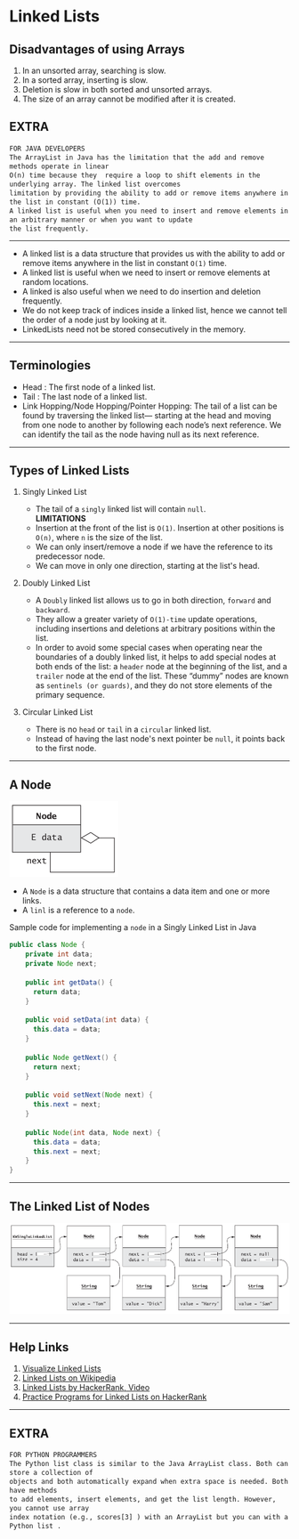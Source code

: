# Linked Lists

## Disadvantages of using Arrays

1. In an unsorted array, searching is slow.
2. In a sorted array, inserting is slow.
3. Deletion is slow in both sorted and unsorted arrays.
4. The size of an array cannot be modified after it is created.

## EXTRA 

```
FOR JAVA DEVELOPERS
The ArrayList in Java has the limitation that the add and remove methods operate in linear
O(n) time because they  require a loop to shift elements in the underlying array. The linked list overcomes
limitation by providing the ability to add or remove items anywhere in the list in constant (O(1)) time.  
A linked list is useful when you need to insert and remove elements in an arbitrary manner or when you want to update
the list frequently.
```
___

- A linked list is a data structure that provides us with the ability to add or remove items anywhere 
in the list in constant `O(1)` time.
- A linked list is useful when we need to insert or remove elements at random locations.
- A linked is also useful when we need to do insertion and deletion frequently.
- We do not keep track of indices inside a linked list, hence we cannot tell the order of a node just by looking at it.
- LinkedLists need not be stored consecutively in the memory.

___

## Terminologies

- Head : The first node of a linked list.
- Tail : The last node of a linked list.
- Link Hopping/Node Hopping/Pointer Hopping: The tail of a list can be found by traversing the
                                             linked list— starting at the head and moving from one node to another by following
                                             each node’s next reference. We can identify the tail as the node having null as its
                                             next reference.

___

## Types of Linked Lists

1. Singly Linked List

    - The tail of a `singly` linked list will contain `null`.  
    **LIMITATIONS**
    - Insertion at the front of the list is `O(1)`. Insertion at other positions is `O(n)`, where `n` is
the size of the list.
    - We can only insert/remove a node if we have the reference to its predecessor node.
    - We can move in only one direction, starting at the list's head.
    
2. Doubly Linked List

    - A `Doubly` linked list allows us to go in both direction, `forward` and `backward`.  
    - They allow a greater variety of `O(1)-time` update operations, including insertions and deletions at arbitrary
      positions within the list.
    - In order to avoid some special cases when operating near the boundaries of a doubly
      linked list, it helps to add special nodes at both ends of the list: a `header` node at the
      beginning of the list, and a `trailer` node at the end of the list. These “dummy” nodes
      are known as `sentinels (or guards)`, and they do not store elements of the primary
      sequence.
    
3. Circular Linked List

    - There is no `head` or `tail` in a `circular` linked list.
    - Instead of having the last node's next pointer be `null`, it points back to the first node.
    
___

## A Node 

![](./../../Images/node.png)

- A `Node` is a data structure that contains a data item and one or more links.
- A `linl` is a reference to a `node`.

Sample code for implementing a `node` in a Singly Linked List in Java

```java
public class Node {
    private int data;
    private Node next;
  
    public int getData() {
      return data;
    }
  
    public void setData(int data) {
      this.data = data;
    }
  
    public Node getNext() {
      return next;
    }
  
    public void setNext(Node next) {
      this.next = next;
    }
  
    public Node(int data, Node next) {
      this.data = data;
      this.next = next;
    }
} 
```

___

## The Linked List of Nodes

![](./../../Images/linkedList.png)
___

## Help Links

1. [Visualize Linked Lists](https://visualgo.net/en/list)
2. [Linked Lists on Wikipedia](https://en.wikipedia.org/wiki/Linked_list)
3. [Linked Lists by HackerRank, Video](https://www.youtube.com/watch?v=njTh_OwMljA)
4. [Practice Programs for Linked Lists on HackerRank](https://www.hackerrank.com/domains/data-structures?filters%5Bsubdomains%5D%5B%5D=linked-lists)

___

## EXTRA

```
FOR PYTHON PROGRAMMERS
The Python list class is similar to the Java ArrayList class. Both can store a collection of
objects and both automatically expand when extra space is needed. Both have methods
to add elements, insert elements, and get the list length. However, you cannot use array
index notation (e.g., scores[3] ) with an ArrayList but you can with a Python list .
```